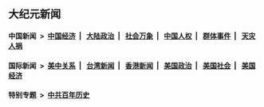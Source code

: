 ## 大纪元新闻

#### 中国新闻 &nbsp;>&nbsp; [中国经济](indexes/ncid283/README.md?05150045) &nbsp;| &nbsp; [大陆政治](indexes/ncid277/README.md?05150045) &nbsp;| &nbsp; [社会万象](indexes/ncid282/README.md?05150045) &nbsp;| &nbsp; [中国人权](indexes/ncid278/README.md?05150045) &nbsp;| &nbsp; [群体事件](indexes/ncid279/README.md?05150045) &nbsp;| &nbsp; [天灾人祸](indexes/ncid280/README.md?05150045)

#### 国际新闻 &nbsp;>&nbsp; [美中关系](indexes/nf1412576/README.md?05150045) &nbsp;| &nbsp; [台湾新闻](indexes/ncid1349361/README.md?05150045) &nbsp;| &nbsp; [香港新闻](indexes/ncid1349362/README.md?05150045) &nbsp;| &nbsp; [美国政治](indexes/ncid1078159/README.md?05150045) &nbsp;| &nbsp; [美国社会](indexes/ncid1078160/README.md?05150045) &nbsp;| &nbsp; [美国经济](indexes/ncid1078158/README.md?05150045)

#### 特别专题 &nbsp;>&nbsp; [中共百年历史](https://github.com/epoch-news/epoch-special/blob/master/README.md?05150045)  
